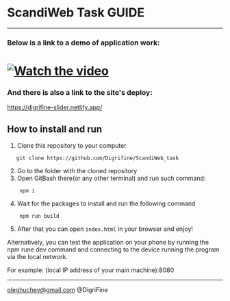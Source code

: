 # ScandiWeb Task GUIDE

---

### Below is a link to a demo of application work:

# [![Watch the video](https://lh3.googleusercontent.com/QMn2aLStsWMHRZ0eAW6ZCeZ821dr8JGFnJg4SarVlbEjgnfqypaNMWaDQdWjJC4Qu_HQruagtXLCLcJV33p37D1yqvn4RYrni0z7Jpo4sNBPEquBSdNN_hkSO80HpqZZqIDriYIdR1Be1hTIL1aTy3IizPdp6uQ8RP15jwcR9-j6wpkOf1Ec-pV6lp4GeAstC2VtPp_XXNXPcYXq3oOwPEw8XSI1lbe6qNK0EZniStnlXfpmt6lidYAMMBJ0woLlO6VksraHOMjp6Fzhw1bERQCb7xXAJjPKb5I8T5aTre9ke5nFYBcuhlCG1bSKv8Yc7zaseYysTi0HrZ9-NDCq27QdbnQ4zQrJrxqB33ry1sr0kwuTkv2oG1Q9opNXdw58YivLrdHXXbBbPR7zUsOmdQcNKxXLCJlKTvqpslWunJzHpl4ZYLhn7NuFkcf7jRUz1B776TUdZ1lzJfGcr9j7lzIzIP4aCqWiN-Zw5LcPXwXrNXNVYz5l4ZV9yAfMaLmoSo5bLKQsNzKGcraz4c0pC-sdIUo3y5u0GKVkEQzzzMIRpjVV0lO2fosMguvsuyJdYOvXM3ZLPC-mu7QE2Xy8YzpOp3nr0jo711VDLRH-36kLTb76mhbf6MdBiJUQ7Aly2RPjj5Il9ut3ybH2ajRWd3RrkhA_IqhRyhiWJZCeGKd19kAFoDHAvGF5yYwZnChgNNFswNg5lQUusUKbWIpg0Os=w1919-h979-no?authuser=3)](https://youtu.be/rNxlRCeF-8A)

### And there is also a link to the site's deploy: 
   https://digrifine-slider.netlify.app/

## How to install and run

1. Clone this repository to your computer

```
   git clone https://github.com/Digrifine/ScandiWeb_task
```

2. Go to the folder with the cloned repository
3. Open GitBash there(or any other terminal) and run such command:

```
    npm i
```

4. Wait for the packages to install and run the following command

```
    npm run build
```

5. After that you can open `index.html` in your browser and enjoy!

Alternatively, you can test the application on your phone by running the npm rune dev command and connecting to the device running the program via the local network.

For example:
(local IP address of your main machine):8080

---

oleghuchev@gmail.com
@DigriFine
